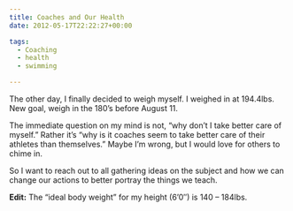 ```yaml
---
title: Coaches and Our Health
date: 2012-05-17T22:22:27+00:00

tags:
  - Coaching
  - health
  - swimming

---
```

The other day, I finally decided to weigh myself. I weighed in at 194.4lbs. New goal, weigh in the 180&#8217;s before August 11.

The immediate question on my mind is not, &#8220;why don&#8217;t I take better care of myself.&#8221; Rather it&#8217;s &#8220;why is it coaches seem to take better care of their athletes than themselves.&#8221; Maybe I&#8217;m wrong, but I would love for others to chime in.

So I want to reach out to all gathering ideas on the subject and how we can change our actions to better portray the things we teach.

**Edit:** The &#8220;ideal body weight&#8221; for my height (6&#8217;0&#8243;) is 140 &#8211; 184lbs.